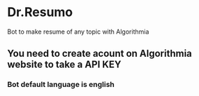 # Dr.Resumo
Bot to make resume of any topic with Algorithmia

## You need to create acount on Algorithmia website to take a API KEY
<h3>Bot default language is english</h3>
